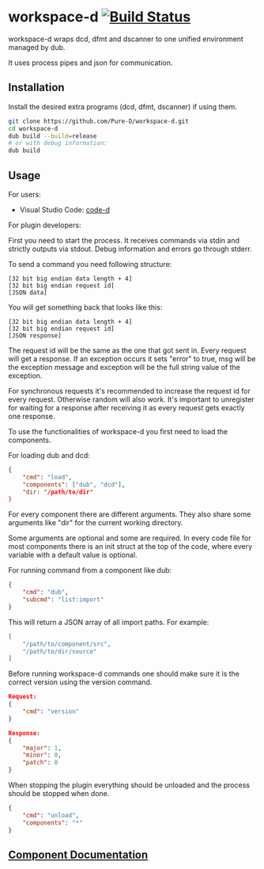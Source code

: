 # workspace-d [![Build Status](https://travis-ci.org/Pure-D/workspace-d.svg?branch=master)](https://travis-ci.org/Pure-D/workspace-d)

workspace-d wraps dcd, dfmt and dscanner to one unified environment managed by dub.

It uses process pipes and json for communication.

## Installation

Install the desired extra programs (dcd, dfmt, dscanner) if using them.

```sh
git clone https://github.com/Pure-D/workspace-d.git
cd workspace-d
dub build --build=release
# or with debug information:
dub build
```

## Usage

For users:

* Visual Studio Code: [code-d](https://github.com/Pure-D/code-d)

For plugin developers:

First you need to start the process. It receives commands via stdin and strictly outputs via stdout. Debug information and errors go through stderr.

To send a command you need following structure:

```
[32 bit big endian data length + 4]
[32 bit big endian request id]
[JSON data]
```

You will get something back that looks like this:

```
[32 bit big endian data length + 4]
[32 bit big endian request id]
[JSON response]
```

The request id will be the same as the one that got sent in. Every request will get a response. If an exception occurs it sets "error" to true,
msg will be the exception message and exception will be the full string value of the exception.

For synchronous requests it's recommended to increase the request id for every request. Otherwise random will also work. It's important to unregister
for waiting for a response after receiving it as every request gets exactly one response.

To use the functionalities of workspace-d you first need to load the components.

For loading dub and dcd:

```json
{
	"cmd": "load",
	"components": ["dub", "dcd"],
	"dir: "/path/to/dir"
}
```

For every component there are different arguments. They also share some arguments like "dir" for the current working directory.

Some arguments are optional and some are required. In every code file for most components there is an init struct at the top of the code, where every
variable with a default value is optional.

For running command from a component like dub:

```json
{
	"cmd": "dub",
	"subcmd": "list:import"
}
```

This will return a JSON array of all import paths. For example:

```json
[
	"/path/to/component/src",
	"/path/to/dir/source"
]
```

Before running workspace-d commands one should make sure it is the correct version using the version command.
```json
Request:
{
	"cmd": "version"
}

Response:
{
	"major": 1,
	"minor": 0,
	"patch": 0
}
```

When stopping the plugin everything should be unloaded and the process should be stopped when done.

```json
{
	"cmd": "unload",
	"components": "*"
}
```

## [Component Documentation](http://workspaced.webfreak.org)